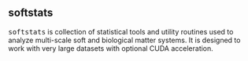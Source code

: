 ## softstats
<tt>softstats</tt> is collection of statistical tools and utility routines used to analyze multi-scale soft and biological matter systems. It is designed to work with very large datasets with optional CUDA acceleration.
